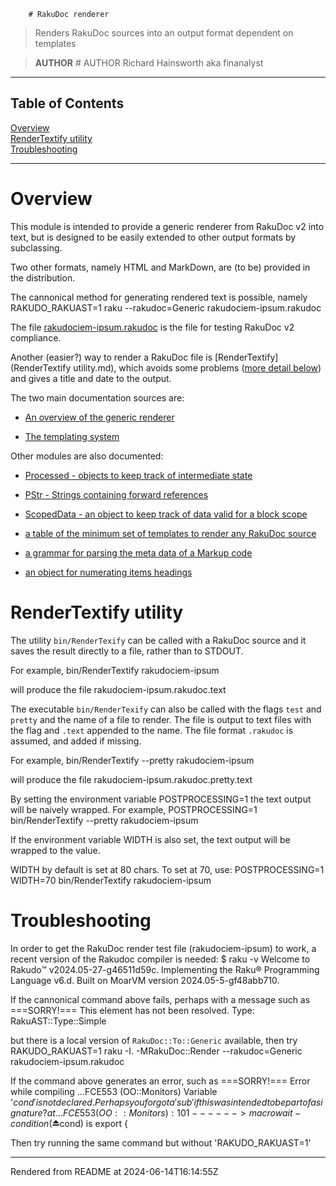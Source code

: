         # RakuDoc renderer
>Renders RakuDoc sources into an output format dependent on templates


> **AUTHOR** # AUTHOR
Richard Hainsworth aka finanalyst


----
## Table of Contents
[Overview](#overview)  
[RenderTextify utility](#rendertextify-utility)  
[Troubleshooting](#troubleshooting-0)  

----
# Overview
This module is intended to provide a generic renderer from RakuDoc v2 into text, but is designed to be easily extended to other output formats by subclassing.

Two other formats, namely HTML and MarkDown, are (to be) provided in the distribution.

The cannonical method for generating rendered text is possible, namely RAKUDO_RAKUAST=1 raku --rakudoc=Generic rakudociem-ipsum.rakudoc

The file [rakudociem-ipsum.rakudoc](https://github.com/Raku/RakuDoc-GAMMA/blob/main/rakudociem-ipsum.rakudoc) is the file for testing RakuDoc v2 compliance.

Another (easier?) way to render a RakuDoc file is [RenderTextify](RenderTextify utility.md), which avoids some problems ([more detail below](troubleshooting)) and gives a title and date to the output.

The two main documentation sources are:

*  [An overview of the generic renderer](Render.md)

*  [The templating system](Templates.md)

Other modules are also documented:

*  [Processed - objects to keep track of intermediate state](Processed.md)

*  [PStr - Strings containing forward references](PromiseStrings.md)

*  [ScopedData - an object to keep track of data valid for a block scope](ScopedData.md)

*  [a table of the minimum set of templates to render any RakuDoc source](default-text-templates.md)

*  [a grammar for parsing the meta data of a Markup code](MarkUpMeta.md)

*  [an object for numerating items headings](Numeration.md)

# RenderTextify utility
The utility `bin/RenderTexify` can be called with a RakuDoc source and it saves the result directly to a file, rather than to STDOUT.

For example, bin/RenderTextify rakudociem-ipsum

will produce the file rakudociem-ipsum.rakudoc.text

The executable `bin/RenderTexify` can also be called with the flags `test` and `pretty` and the name of a file to render. The file is output to text files with the flag and `.text` appended to the name. The file format `.rakudoc` is assumed, and added if missing.

For example, bin/RenderTextify --pretty rakudociem-ipsum

will produce the file rakudociem-ipsum.rakudoc.pretty.text

By setting the environment variable POSTPROCESSING=1 the text output will be naively wrapped. For example, POSTPROCESSING=1 bin/RenderTextify --pretty rakudociem-ipsum

If the environment variable WIDTH is also set, the text output will be wrapped to the value.

WIDTH by default is set at 80 chars. To set at 70, use: POSTPROCESSING=1 WIDTH=70 bin/RenderTextify rakudociem-ipsum

# Troubleshooting
In order to get the RakuDoc render test file (rakudociem-ipsum) to work, a recent version of the Rakudoc compiler is needed: $ raku -v Welcome to Rakudo™ v2024.05-27-g46511d59c. Implementing the Raku® Programming Language v6.d. Built on MoarVM version 2024.05-5-gf48abb710.

If the cannonical command above fails, perhaps with a message such as ===SORRY!=== This element has not been resolved. Type: RakuAST::Type::Simple

but there is a local version of `RakuDoc::To::Generic` available, then try RAKUDO_RAKUAST=1 raku -I. -MRakuDoc::Render --rakudoc=Generic rakudociem-ipsum.rakudoc

If the command above generates an error, such as ===SORRY!=== Error while compiling ...FCE553 (OO::Monitors) Variable '$cond' is not declared. Perhaps you forgot a 'sub' if this was intended to be part of a signature? at ...FCE553 (OO::Monitors):101 ------> macro wait-condition(⏏$cond) is export {

Then try running the same command but without 'RAKUDO_RAKUAST=1'







----
Rendered from README at 2024-06-14T16:14:55Z